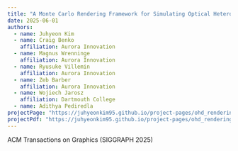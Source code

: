 ```yaml
---
title: "A Monte Carlo Rendering Framework for Simulating Optical Heterodyne Detection"
date: 2025-06-01
authors:
  - name: Juhyeon Kim
  - name: Craig Benko
    affiliation: Aurora Innovation
  - name: Magnus Wrenninge
    affiliation: Aurora Innovation
  - name: Ryusuke Villemin
    affiliation: Aurora Innovation
  - name: Zeb Barber
    affiliation: Aurora Innovation
  - name: Wojiech Jarosz
    affiliation: Dartmouth College
  - name: Adithya Pediredla
projectPage: "https://juhyeonkim95.github.io/project-pages/ohd_rendering/"
projectPdf: "https://juhyeonkim95.github.io/project-pages/ohd_rendering/static/pdfs/OHD_SIGGRAPH_2025.pdf"
---
```


ACM Transactions on Graphics (SIGGRAPH 2025)
